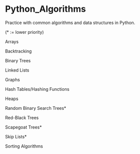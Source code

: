 # Python_Algorithms
Practice with common algorithms and data structures in Python.

(* := lower priority)

Arrays

Backtracking

Binary Trees

Linked Lists

Graphs

Hash Tables/Hashing Functions

Heaps

Random Binary Search Trees*

Red-Black Trees

Scapegoat Trees*

Skip Lists*

Sorting Algorithms
